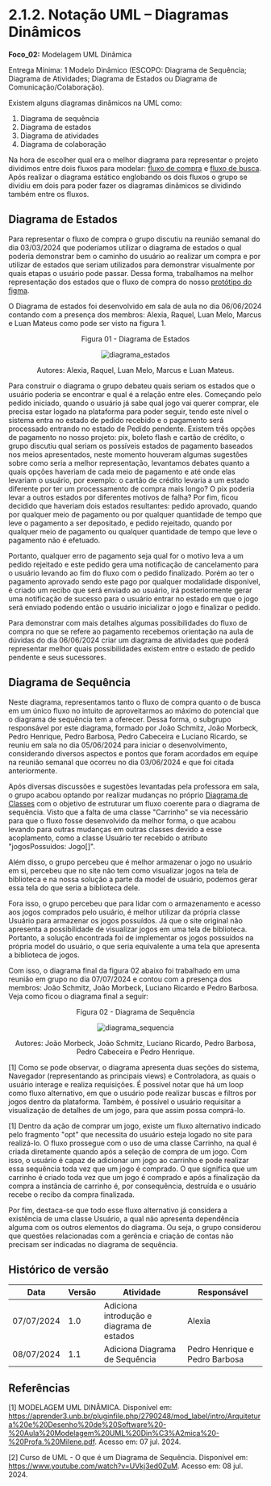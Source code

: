 # 2.1.2. Notação UML – Diagramas Dinâmicos

**Foco_02:** Modelagem UML Dinâmica

Entrega Mínima: 1 Modelo Dinâmico (ESCOPO: Diagrama de Sequência; Diagrama de Atividades; Diagrama de Estados ou Diagrama de Comunicação/Colaboração).

Existem alguns diagramas dinâmicos na UML como: 

1. Diagrama de sequência
2. Diagrama de estados
3. Diagrama de atividades
4. Diagrama de colaboração

Na hora de escolher qual era o melhor diagrama para representar o projeto dividimos entre dois fluxos para modelar: [fluxo de compra](../Base/1.2.ProcessosMetodologiasAbordagens?id=bpmn-do-fluxo-de-compra) e [fluxo de busca](../Base/1.2.ProcessosMetodologiasAbordagens?id=bpmn-da-busca-de-jogos). Após realizar o diagrama estático englobando os dois fluxos o grupo se dividiu em dois para poder fazer os diagramas dinâmicos se dividindo também entre os fluxos.

## Diagrama de Estados

Para representar o fluxo de compra o grupo discutiu na reunião semanal do dia 03/03/2024 que poderíamos utilizar o diagrama de estados o qual poderia demonstrar bem o caminho do usuário ao realizar um compra e por utilizar de estados que seriam utilizados para demonstrar visualmente por quais etapas o usuário pode passar. Dessa forma, trabalhamos na melhor representação dos estados que o fluxo de compra do nosso [protótipo do figma](../Base/1.4.4.Prototipar.md).

O Diagrama de estados foi desenvolvido em sala de aula no dia 06/06/2024 contando com a presença dos membros: Alexia, Raquel, Luan Melo, Marcus e Luan Mateus como pode ser visto na figura 1.

<center>Figura 01 - Diagrama de Estados </center>

<center>

![diagrama_estados](../assets/diagrama_estados.png)

</center>

<div style="text-align:center;">
Autores: Alexia, Raquel, Luan Melo, Marcus e Luan Mateus.
</div>

Para construir o diagrama o grupo debateu quais seriam os estados que o usuário poderia se encontrar e qual é a relação entre eles. Começando pelo pedido iniciado, quando o usuário já sabe qual jogo vai querer comprar, ele precisa estar logado na plataforma para poder seguir, tendo este nível o sistema entra no estado de pedido recebido e o pagamento será processado entrando no estado de Pedido pendente. Existem três opções de pagamento no nosso projeto: pix, boleto flash e cartão de crédito, o grupo discutiu qual seriam os possíveis estados de pagamento baseados nos meios apresentados, neste momento houveram algumas sugestões sobre como seria a melhor representação, levantamos debates quanto a quais opções haveriam de cada meio de pagamento e até onde elas levariam o usuário, por exemplo: o cartão de crédito levaria a um estado diferente por ter um processamento de compra mais longo? O pix poderia levar a outros estados por diferentes motivos de falha? Por fim, ficou decidido que haveriam dois estados resultantes: pedido aprovado, quando por qualquer meio de pagamento ou por qualquer quantidade de tempo que leve o pagamento a ser depositado, e pedido rejeitado, quando por qualquer meio de pagamento ou qualquer quantidade de tempo que leve o pagamento não é efetuado.

Portanto, qualquer erro de pagamento seja qual for o motivo leva a um pedido rejeitado e este pedido gera uma notificação de cancelamento para o usuário levando ao fim do fluxo com o pedido finalizado. Porém ao ter o pagamento aprovado sendo este pago por qualquer modalidade disponível, é criado um recibo que será enviado ao usuário, irá posteriormente gerar uma notificação de sucesso para o usuário entrar no estado em que o jogo será enviado podendo então o usuário inicializar o jogo e finalizar o pedido.

Para demonstrar com mais detalhes algumas possibilidades do fluxo de compra no que se refere ao pagamento recebemos orientação na aula de dúvidas do dia 06/06/2024 criar um diagrama de atividades que poderá representar melhor quais possibilidades existem entre o estado de pedido pendente e seus sucessores.

## Diagrama de Sequência
Neste diagrama, representamos tanto o fluxo de compra quanto o de busca em um único fluxo no intuito de aproveitarmos ao máximo do potencial que o diagrama de sequência tem a oferecer. Dessa forma, o subgrupo responsável por este diagrama, formado por João Schmitz, João Morbeck, Pedro Henrique, Pedro Barbosa, Pedro Cabeceira e Luciano Ricardo, se reuniu em sala no dia 05/06/2024 para iniciar o desenvolvimento, considerando diversos aspectos e pontos que foram acordados em equipe na reunião semanal que ocorreu no dia 03/06/2024 e que foi citada anteriormente.  

Após diversas discussões e sugestões levantadas pela professora em sala, o grupo acabou optando por realizar mudanças no próprio [Diagrama de Classes](../Modelagem/2.1.1.UMLEstaticos.md) com o objetivo de estruturar um fluxo coerente para o diagrama de sequência. Visto que a falta de uma classe "Carrinho" se via necessário para que o fluxo fosse desenvolvido da melhor forma, o que acabou levando para outras mudanças em outras classes devido a esse acoplamento, como a classe Usuário ter recebido o atributo "jogosPossuidos: Jogo[]". 

Além disso, o grupo percebeu que é melhor armazenar o jogo no usuário em si, percebeu que no site não tem como visualizar jogos na tela de biblioteca e na nossa solução a parte da model de usuário, podemos gerar essa tela do que seria a biblioteca dele.

Fora isso, o grupo percebeu que para lidar com o armazenamento e acesso aos jogos comprados pelo usuário, é melhor utilizar da própria classe Usuário para armazenar os jogos possuídos. Já que o site original não apresenta a possibilidade de visualizar jogos em uma tela de biblioteca. Portanto, a solução encontrada foi de implementar os jogos possuídos na própria model do usuário, o que seria equivalente a uma tela que apresenta a biblioteca de jogos.

Com isso, o diagrama final da figura 02 abaixo foi trabalhado em uma reunião em grupo no dia 07/07/2024 e contou com a presença dos membros: João Schmitz, João Morbeck, Luciano Ricardo e Pedro Barbosa. Veja como ficou o diagrama final a seguir:

<center> Figura 02 - Diagrama de Sequência </center>

<center>

![diagrama_sequencia](../assets/diagrama_sequencia.png)

</center>
<div style="text-align:center;">
Autores: João Morbeck, João Schmitz, Luciano Ricardo, Pedro Barbosa, Pedro Cabeceira e Pedro Henrique.
</div>

[1] Como se pode observar, o diagrama apresenta duas seções do sistema, Navegador (representando as principais views) e Controladora, as quais o usuário interage e realiza requisições. É possível notar que há um loop como fluxo alternativo, em que o usuário pode realizar buscas e filtros por jogos dentro da plataforma. Também, é possível o usuário requisitar a visualização de detalhes de um jogo, para que assim possa comprá-lo.

[1] Dentro da ação de comprar um jogo, existe um fluxo alternativo indicado pelo fragmento "opt" que necessita do usuário esteja logado no site para realizá-lo. O fluxo prossegue com o uso de uma classe Carrinho, na qual é criada diretamente quando após a seleção de compra de um jogo. Com isso, o usuário é capaz de adicionar um jogo ao carrinho e pode realizar essa sequência toda vez que um jogo é comprado. O que significa que um carrinho é criado toda vez que um jogo é comprado e após a finalização da compra a instância de carrinho é, por consequência, destruída e o usuário recebe o recibo da compra finalizada. 

Por fim, destaca-se que todo esse fluxo alternativo já considera a existência de uma classe Usuário, a qual não apresenta dependência alguma com os outros elementos do diagrama. Ou seja, o grupo considerou que questões relacionadas com a gerência e criação de contas não precisam ser indicadas no diagrama de sequência.

## Histórico de versão

| Data | Versão | Atividade | Responsável |
| ---- | ------ | --------- | ----------- |
| 07/07/2024 | 1.0 | Adiciona introdução e diagrama de estados | Alexia |
| 08/07/2024 | 1.1 | Adiciona Diagrama de Sequência | Pedro Henrique e Pedro Barbosa |

## Referências

[1] MODELAGEM UML DINÂMICA. Disponível em: <https://aprender3.unb.br/pluginfile.php/2790248/mod_label/intro/Arquitetura%20e%20Desenho%20de%20Software%20-%20Aula%20Modelagem%20UML%20Din%C3%A2mica%20-%20Profa.%20Milene.pdf>. Acesso em: 07 jul. 2024.

[2] Curso de UML - O que é um Diagrama de Sequência. Disponível em: <https://www.youtube.com/watch?v=UVkj3ed0ZuM>. Acesso em: 08 jul. 2024.
